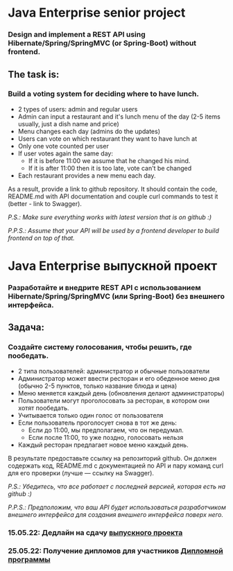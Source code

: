 
Java Enterprise senior project
===============================

### Design and implement a REST API using Hibernate/Spring/SpringMVC (or Spring-Boot) without frontend.

## The task is:

### Build a voting system for deciding where to have lunch.

- 2 types of users: admin and regular users
- Admin can input a restaurant and it's lunch menu of the day (2-5 items usually, just a dish name and price)
- Menu changes each day (admins do the updates)
- Users can vote on which restaurant they want to have lunch at
- Only one vote counted per user
- If user votes again the same day:
  - If it is before 11:00 we assume that he changed his mind.
  - If it is after 11:00 then it is too late, vote can't be changed
- Each restaurant provides a new menu each day.

As a result, provide a link to github repository. It should contain the code, README.md with API documentation and couple curl commands to test it (better - link to Swagger).

<em>P.S.: Make sure everything works with latest version that is on github :)</em>

<em>P.P.S.: Assume that your API will be used by a frontend developer to build frontend on top of that.</em>

Java Enterprise выпускной проект
===============================

### Разработайте и внедрите REST API с использованием Hibernate/Spring/SpringMVC (или Spring-Boot) без внешнего интерфейса.

## Задача:
### Создайте систему голосования, чтобы решить, где пообедать.

- 2 типа пользователей: администратор и обычные пользователи
- Администратор может ввести ресторан и его обеденное меню дня (обычно 2-5 пунктов, только название блюда и цена)
- Меню меняется каждый день (обновления делают администраторы)
- Пользователи могут проголосовать за ресторан, в котором они хотят пообедать.
- Учитывается только один голос от пользователя
- Если пользователь проголосует снова в тот же день:
  - Если до 11:00, мы предполагаем, что он передумал.
  - Если после 11:00, то уже поздно, голосовать нельзя
- Каждый ресторан предлагает новое меню каждый день.

В результате предоставьте ссылку на репозиторий github. Он должен содержать код, README.md с документацией по API и пару команд curl для его проверки (лучше — ссылку на Swagger).

<em> P.S.: Убедитесь, что все работает с последней версией, которая есть на github :)</em>

<em>P.P.S.: Предположим, что ваш API будет использоваться разработчиком внешнего интерфейса для создания внешнего интерфейса поверх него.</em>


### 15.05.22: Дедлайн на сдачу [выпускного проекта](https://github.com/JavaOPs/topjava/blob/master/graduation.md)
### 25.05.22: Получение дипломов для участников [Дипломной программы](https://javaops.ru/view/register/diploma)
